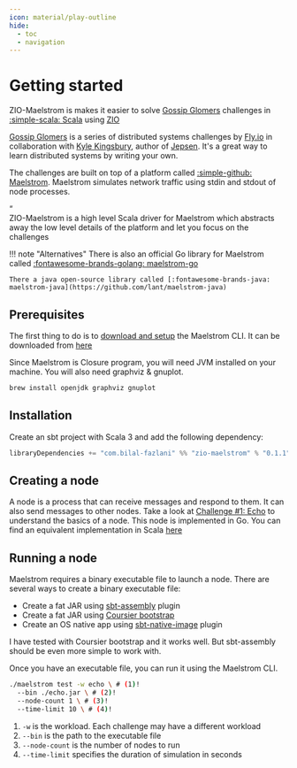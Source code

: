 ```yaml
---
icon: material/play-outline
hide:
  - toc
  - navigation
---
```


# Getting started

ZIO-Maelstrom is makes it easier to solve [Gossip Glomers](https://fly.io/dist-sys/) challenges in [:simple-scala: Scala](https://www.scala-lang.org/) using [ZIO](https://zio.dev/)

[Gossip Glomers](https://fly.io/dist-sys/) is a series of distributed systems challenges by [Fly.io](https://fly.io/) in collaboration with [Kyle Kingsbury](https://aphyr.com/about), author of [Jepsen](https://jepsen.io/). It's a great way to learn distributed systems by writing your own.

The challenges are built on top of a platform called [:simple-github: Maelstrom](https://github.com/jepsen-io/maelstrom). Maelstrom simulates network traffic using stdin and stdout of node processes. 

<div markdown="1" class="quote">
<div markdown="1" class="quotation-mark">“</div>
<div markdown="1" class="quote-content">
ZIO-Maelstrom is a high level Scala driver for Maelstrom which abstracts away the low level details of the platform and let you focus on the challenges
</div>
</div>

!!! note "Alternatives"
    There is also an official Go library for Maelstrom called [:fontawesome-brands-golang: maelstrom-go](https://pkg.go.dev/github.com/jepsen-io/maelstrom/demo/go)

    There a java open-source library called [:fontawesome-brands-java: maelstrom-java](https://github.com/lant/maelstrom-java)

## Prerequisites

The first thing to do is to [download and setup](https://github.com/jepsen-io/maelstrom/blob/main/doc/01-getting-ready/index.md#getting-ready) the Maelstrom CLI. It can be downloaded from [here](https://github.com/jepsen-io/maelstrom/releases/latest)

Since Maelstrom is Closure program, you will need JVM installed on your machine. You will also need graphviz & gnuplot.

```bash
brew install openjdk graphviz gnuplot
```

## Installation

Create an sbt project with Scala 3 and add the following dependency:

```scala
libraryDependencies += "com.bilal-fazlani" %% "zio-maelstrom" % "0.1.1"
```

## Creating a node

A node is a process that can receive messages and respond to them. It can also send messages to other nodes. Take a look at [Challenge #1: Echo](https://fly.io/dist-sys/1/) to understand the basics of a node. This node is implemented in Go. You can find an equivalent implementation in Scala [here](echo.md)

## Running a node

Maelstrom requires a binary executable file to launch a node. There are several ways to create a binary executable file:

- Create a fat JAR using [sbt-assembly](https://www.baeldung.com/scala/sbt-fat-jar) plugin
- Create a fat JAR using [Coursier bootstrap](https://get-coursier.io/docs/cli-bootstrap)
- Create an OS native app using [sbt-native-image](https://github.com/scalameta/sbt-native-image) plugin

I have tested with Coursier bootstrap and it works well. But sbt-assembly should be even more simple to work with.

Once you have an executable file, you can run it using the Maelstrom CLI. 

```bash
./maelstrom test -w echo \ # (1)!
  --bin ./echo.jar \ # (2)!
  --node-count 1 \ # (3)!
  --time-limit 10 \ # (4)!
```

1.  `-w` is the workload. Each challenge may have a different workload
2.  `--bin` is the path to the executable file
3.  `--node-count` is the number of nodes to run
4.  `--time-limit` specifies the duration of simulation in seconds